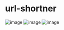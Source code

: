 ﻿# url-shortner
![image](https://github.com/YPankaj1/url-shortner/assets/90129365/f4bbb794-c0d0-4b29-b1e3-f8e85dfedbca)
![image](https://github.com/YPankaj1/url-shortner/assets/90129365/27e8c02e-8cc3-432a-87bd-a212b6b9d6c4)
![image](https://github.com/YPankaj1/url-shortner/assets/90129365/52749c1a-d71d-4186-8d02-40bcb28a4be6)

